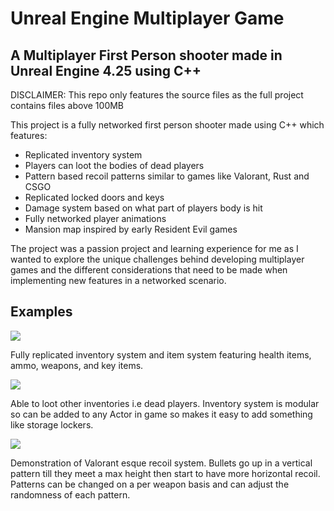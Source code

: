 # Unreal Engine Multiplayer Game

## A Multiplayer First Person shooter made in Unreal Engine 4.25 using C++

DISCLAIMER: This repo only features the source files as the full project contains files above 100MB

This project is a fully networked first person shooter made using C++ which features:
* Replicated inventory system
* Players can loot the bodies of dead players
* Pattern based recoil patterns similar to games like Valorant, Rust and CSGO
* Replicated locked doors and keys
* Damage system based on what part of players body is hit
* Fully networked player animations
* Mansion map inspired by early Resident Evil games

The project was a passion project and learning experience for me as I wanted to explore the unique challenges behind developing multiplayer games and the different considerations that need to be made when implementing new features in a networked scenario.

## Examples

![](https://i.ibb.co/ZY3k9RQ/Screenshot-2024-10-15-174950.png)

Fully replicated inventory system and item system featuring health items, ammo, weapons, and key items.

![](https://i.ibb.co/w4V3n6C/Screenshot-2024-10-15-175420.png)

Able to loot other inventories i.e dead players. Inventory system is modular so can be added to any Actor in game so makes it easy to add something like storage lockers.

![](https://i.giphy.com/media/v1.Y2lkPTc5MGI3NjExbnd3cjh4Zm1vcXlwNW4yeGxtMmcwMWx4ZzczNHUyZmp4eDRtajhnYSZlcD12MV9pbnRlcm5hbF9naWZfYnlfaWQmY3Q9Zw/5ttUTaCpOX5LI4qcz5/giphy-downsized-large.gif)

Demonstration of Valorant esque recoil system. Bullets go up in a vertical pattern till they meet a max height then start to have more horizontal recoil. Patterns can be changed on a per weapon basis and can adjust the randomness of each pattern.

